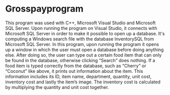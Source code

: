 # Grosspayprogram
This program was used with C++, Microsoft Visual Studio and Microsoft SQL Server. Upon running the program on Visual Studio, it connects with Microsoft SQL Server in order to make it possible to open up a database.
It's computing a Windows search file with the database InventorySQL from Microsoft SQL Server. 
In this program, upon running the program it opens up a window in which the user must open a database before doing anything else. 
After doing so, the user can type out a certain food item that can only be found in the database, otherwise clicking “Search” does nothing. 
If a food item is typed correctly from the database, such as “Cherry” or “Coconut” like above, it prints out information about the item. 
This information includes its ID, item name, department, quantity, unit cost, inventory cost and lastly the item’s image. The inventory cost is calculated by multiplying the quantity and unit cost together. 
